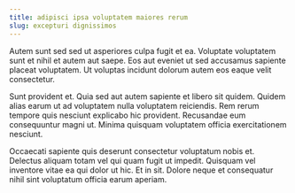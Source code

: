 ```yaml
---
title: adipisci ipsa voluptatem maiores rerum
slug: excepturi dignissimos
---
```


Autem sunt sed sed ut asperiores culpa fugit et ea. Voluptate voluptatem sunt et nihil et autem aut saepe. Eos aut eveniet ut sed accusamus sapiente placeat voluptatem. Ut voluptas incidunt dolorum autem eos eaque velit consectetur.

Sunt provident et. Quia sed aut autem sapiente et libero sit quidem. Quidem alias earum ut ad voluptatem nulla voluptatem reiciendis. Rem rerum tempore quis nesciunt explicabo hic provident. Recusandae eum consequuntur magni ut. Minima quisquam voluptatem officia exercitationem nesciunt.

Occaecati sapiente quis deserunt consectetur voluptatum nobis et. Delectus aliquam totam vel qui quam fugit ut impedit. Quisquam vel inventore vitae ea qui dolor ut hic. Et in sit. Dolore neque et consequatur nihil sint voluptatum officia earum aperiam.
